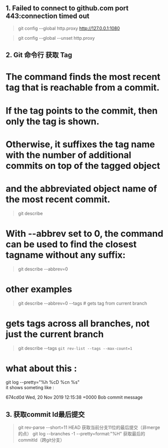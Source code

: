 ## 1.  Failed to connect to github.com port 443:connection timed out

> git config --global http.proxy http://127.0.0.1:1080
 
> git config --global --unset http.proxy

## 2. Git 命令行 获取 Tag

# The command finds the most recent tag that is reachable from a commit.
# If the tag points to the commit, then only the tag is shown.
# Otherwise, it suffixes the tag name with the number of additional commits on top of the tagged object 
# and the abbreviated object name of the most recent commit.
> git describe

# With --abbrev set to 0, the command can be used to find the closest tagname without any suffix:
> git describe --abbrev=0

# other examples
> git describe --abbrev=0 --tags # gets tag from current branch
# gets tags across all branches, not just the current branch
> git describe --tags `git rev-list --tags --max-count=1`

# what about this :

git log --pretty="%h %cD %cn %s"  
it shows someting like :

674cd0d Wed, 20 Nov 2019 12:15:38 +0000 Bob commit message


## 3. 获取commit Id最后提交

> git rev-parse --short=11 HEAD 获取当前分支11位的最后提交（非merge的点）
> git log --branches -1 --pretty=format:"%H" 获取最后的commitId（跨git分支）
